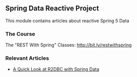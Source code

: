 ## Spring Data Reactive Project

This module contains articles about reactive Spring 5 Data

### The Course
The "REST With Spring" Classes: http://bit.ly/restwithspring

### Relevant Articles
- [A Quick Look at R2DBC with Spring Data](https://www.baeldung.com/spring-data-r2dbc)